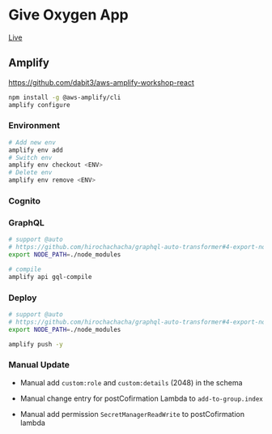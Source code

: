 # Give Oxygen App

[Live](http://app.giveoxygen.com/)

## Amplify

https://github.com/dabit3/aws-amplify-workshop-react

```bash
npm install -g @aws-amplify/cli
amplify configure
```

### Environment

```bash
# Add new env
amplify env add
# Switch env
amplify env checkout <ENV>
# Delete env
amplify env remove <ENV>
```

### Cognito


### GraphQL

```bash
# support @auto
# https://github.com/hirochachacha/graphql-auto-transformer#4-export-node_path
export NODE_PATH=./node_modules

# compile
amplify api gql-compile
```

### Deploy

```bash
# support @auto
# https://github.com/hirochachacha/graphql-auto-transformer#4-export-node_path
export NODE_PATH=./node_modules

amplify push -y
```

### Manual Update

- Manual add `custom:role` and `custom:details` (2048) in the schema

- Manual change entry for postCofirmation Lambda to `add-to-group.index`
- Manual add permission `SecretManagerReadWrite` to postCofirmation lambda
